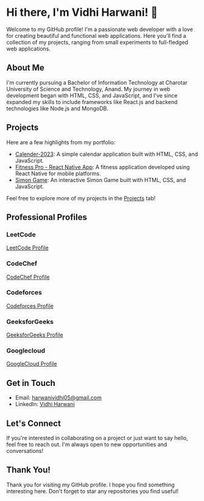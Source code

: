 # Hi there, I'm Vidhi Harwani! 👋

Welcome to my GitHub profile! I'm a passionate web developer with a love for creating beautiful and functional web applications. Here you'll find a collection of my projects, ranging from small experiments to full-fledged web applications.

## About Me

I'm currently pursuing a Bachelor of Information Technology at Charotar University of Science and Technology, Anand. My journey in web development began with HTML, CSS, and JavaScript, and I've since expanded my skills to include frameworks like React.js and backend technologies like Node.js and MongoDB.

## Projects

Here are a few highlights from my portfolio:

- [Calender-2023](https://github.com/vdh05/Calender2023): A simple calendar application built with HTML, CSS, and JavaScript.
- [Fitness Pro - React Native App](https://github.com/vdh05/fitnesspro): A fitness application developed using React Native for mobile platforms.
- [Simon Game](https://github.com/vdh05/Simon-Game): An interactive Simon Game built with HTML, CSS, and JavaScript.

Feel free to explore more of my projects in the [Projects](https://github.com/vdh05?tab=repositories) tab!

## Professional Profiles

### LeetCode
[LeetCode Profile]([https://leetcode.com/vdh05/](https://leetcode.com/u/22it037/))

### CodeChef
[CodeChef Profile](https://www.codechef.com/users/harwanividhi05)

### Codeforces
[Codeforces Profile](https://codeforces.com/profile/Vidhi2005)

### GeeksforGeeks
[GeeksforGeeks Profile](https://www.geeksforgeeks.org/user/22it037/)

### Googlecloud
[GoogleCloud Profile](https://www.cloudskillsboost.google/public_profiles/308bf81a-b185-4d02-b7c2-371485af57a1)

## Get in Touch

- Email: [harwanividhi05@gmail.com](mailto:harwanividhi05@gmail.com)
- LinkedIn: [Vidhi Harwani](https://www.linkedin.com/in/vidhi-harwani-630a5824a/)

## Let's Connect

If you're interested in collaborating on a project or just want to say hello, feel free to reach out. I'm always open to new opportunities and conversations!

## Thank You!

Thank you for visiting my GitHub profile. I hope you find something interesting here. Don't forget to star any repositories you find useful!
